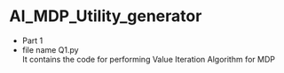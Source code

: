 # AI_MDP_Utility_generator

- Part 1
- file name Q1.py <br>
It contains the code for performing Value Iteration Algorithm for MDP
